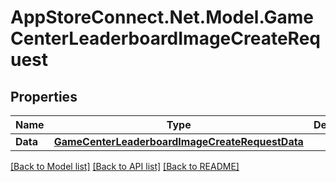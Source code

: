 # AppStoreConnect.Net.Model.GameCenterLeaderboardImageCreateRequest

## Properties

Name | Type | Description | Notes
------------ | ------------- | ------------- | -------------
**Data** | [**GameCenterLeaderboardImageCreateRequestData**](GameCenterLeaderboardImageCreateRequestData.md) |  | 

[[Back to Model list]](../README.md#documentation-for-models) [[Back to API list]](../README.md#documentation-for-api-endpoints) [[Back to README]](../README.md)

